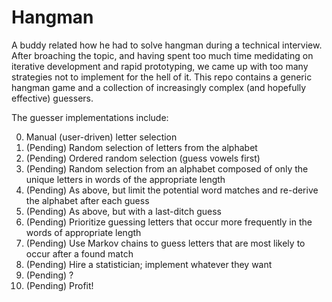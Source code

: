# Hangman

A buddy related how he had to solve hangman during a technical interview. After broaching the topic, and having spent too much time medidating on iterative development and rapid prototyping, we came up with too many strategies not to implement for the hell of it. This repo contains a generic hangman game and a collection of increasingly complex (and hopefully effective) guessers.

The guesser implementations include: 

0. Manual (user-driven) letter selection
1. (Pending) Random selection of letters from the alphabet
2. (Pending) Ordered random selection (guess vowels first)
3. (Pending) Random selection from an alphabet composed of only the unique letters in words of the appropriate length
4. (Pending) As above, but limit the potential word matches and re-derive the alphabet after each guess
5. (Pending) As above, but with a last-ditch guess
6. (Pending) Prioritize guessing letters that occur more frequently in the words of appropriate length
7. (Pending) Use Markov chains to guess letters that are most likely to occur after a found match
8. (Pending) Hire a statistician; implement whatever they want
9. (Pending) ?
10. (Pending) Profit!
